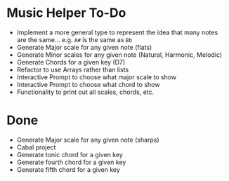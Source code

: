 # Music Helper To-Do
- Implement a more general type to represent the idea that many notes are the same... e.g. `A#` is the same as `Bb`
- Generate Major scale for any given note (flats)
- Generate Minor scales for any given note (Natural, Harmonic, Melodic)
- Generate Chords for a given key (D7)
- Refactor to use Arrays rather than lists
- Interactive Prompt to choose what major scale to show
- Interactive Prompt to choose what chord to show
- Functionality to print out all scales, chords, etc.

# Done
- Generate Major scale for any given note (sharps)
- Cabal project
- Generate tonic chord for a given key
- Generate fourth chord for a given key
- Generate fifth chord for a given key